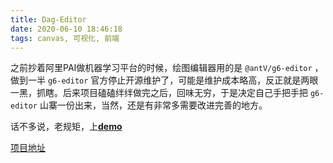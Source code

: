 ```yaml
---
title: Dag-Editor
date: 2020-06-10 18:46:18
tags: canvas, 可视化, 前端
---
```


之前抄着阿里PAI做机器学习平台的时候，绘图编辑器用的是 `@antV/g6-editor` ，做到一半 `g6-editor` 官方停止开源维护了，可能是维护成本略高，反正就是两眼一黑，抓瞎。后来项目磕磕绊绊做完之后，回味无穷，于是决定自己手把手把 `g6-editor` 山寨一份出来，当然，还是有非常多需要改进完善的地方。

话不多说，老规矩，上[**demo**](https://stillbold.com/demos/dag-editor/demos/editor.html)

[项目地址](https://github.com/HustLiuCN/dag-editor)

<!-- more -->
